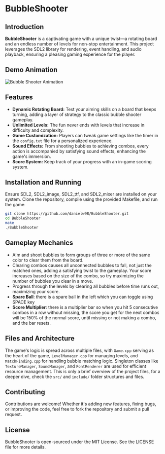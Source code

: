 # BubbleShooter

## Introduction

**BubbleShooter** is a captivating game with a unique twist—a rotating board and an endless number of levels for non-stop entertainment. This project leverages the SDL2 library for rendering, event handling, and audio playback, ensuring a pleasing gaming experience for the player.

## Demo Animation

![Bubble Shooter Animation](https://github.com/danielw98/BubbleShooter/blob/main/BubbleShooter.gif?raw=true)

## Features

- **Dynamic Rotating Board:** Test your aiming skills on a board that keeps turning, adding a layer of strategy to the classic bubble shooter gameplay.
- **Unlimited Levels:** The fun never ends with levels that increase in difficulty and complexity.
- **Game Customization:** Players can tweak game settings like the timer in the `config.txt` file for a personalized experience.
- **Sound Effects:** From shooting bubbles to achieving combos, every action is accompanied by satisfying sound effects, enhancing the game's immersion.
- **Score System:** Keep track of your progress with an in-game scoring system.

## Installation and Running

Ensure SDL2, SDL2_image, SDL2_ttf, and SDL2_mixer are installed on your system. Clone the repository, compile using the provided Makefile, and run the game:

```bash
git clone https://github.com/danielw98/BubbleShooter.git
cd BubbleShooter
make
./BubbleShooter
```

## Gameplay Mechanics

- Aim and shoot bubbles to form groups of three or more of the same color to clear them from the board.
- Clearing combos causes all unconnected bubbles to fall, not just the matched ones, adding a satisfying twist to the gameplay. Your score increases based on the size of the combo, so try maximizing the number of bubbles you clear in a move.
- Progress through the levels by clearing all bubbles before time runs out, maximizing your score.
- **Spare Ball**: there is a spare ball in the left which you can toggle using SPACE key
- **Score Multiplier**: there is a multiplier bar so when you hit 5 consecutive combos in a row without missing, the score you get for the next combos will be 150% of the normal score, until missing or not making a combo, and the bar resets.

## Files and Architecture

The game's logic is spread across multiple files, with `Game.cpp` serving as the heart of the game, `LevelManager.cpp` for managing levels, and `MatchFinding.cpp` for handling bubble matching logic. Singleton classes like `TextureManager`, `SoundManager`, and `FontRenderer` are used for efficient resource management. 
This is only a brief overview of the project files, for a deeper dive, check the `src/` and `include/` folder structures and files.

## Contributing

Contributions are welcome! Whether it's adding new features, fixing bugs, or improving the code, feel free to fork the repository and submit a pull request.

## License

BubbleShooter is open-sourced under the MIT License. See the LICENSE file for more details.